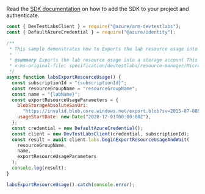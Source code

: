 Read the [SDK documentation](https://github.com/Azure/azure-sdk-for-js/blob/%40azure%2Farm-devtestlabs_4.0.1/sdk/devtestlabs/arm-devtestlabs/README.md) on how to add the SDK to your project and authenticate.

```javascript
const { DevTestLabsClient } = require("@azure/arm-devtestlabs");
const { DefaultAzureCredential } = require("@azure/identity");

/**
 * This sample demonstrates how to Exports the lab resource usage into a storage account This operation can take a while to complete.
 *
 * @summary Exports the lab resource usage into a storage account This operation can take a while to complete.
 * x-ms-original-file: specification/devtestlabs/resource-manager/Microsoft.DevTestLab/stable/2018-09-15/examples/Labs_ExportResourceUsage.json
 */
async function labsExportResourceUsage() {
  const subscriptionId = "{subscriptionId}";
  const resourceGroupName = "resourceGroupName";
  const name = "{labName}";
  const exportResourceUsageParameters = {
    blobStorageAbsoluteSasUri:
      "https://invalid.blob.core.windows.net/export.blob?sv=2015-07-08&sig={sas}&sp=rcw",
    usageStartDate: new Date("2020-12-01T00:00:00Z"),
  };
  const credential = new DefaultAzureCredential();
  const client = new DevTestLabsClient(credential, subscriptionId);
  const result = await client.labs.beginExportResourceUsageAndWait(
    resourceGroupName,
    name,
    exportResourceUsageParameters
  );
  console.log(result);
}

labsExportResourceUsage().catch(console.error);
```
